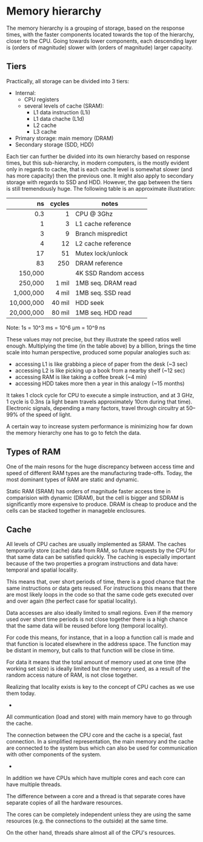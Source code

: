 # Memory hierarchy


The memory hierarchy is a grouping of storage, based on the response times, with the faster components located towards the top of the hierarchy, closer to the CPU. Going towards lower components, each descending layer is (orders of magnitude) slower with (orders of magnitude) larger capacity.


## Tiers

Practically, all storage can be divided into 3 tiers:
- Internal:
  - CPU registers
  - several levels of cache (SRAM):
    - L1 data instruction (L1i)
    - L1 data chache (L1d)
    - L2 cache
    - L3 cache
- Primary storage: main memory (DRAM)
- Secondary storage (SDD, HDD)

Each tier can further be divided into its own hierarchy based on response times, but this sub-hierarchy, in modern computers, is the mostly evident only in regards to cache, that is each cache level is somewhat slower (and has more capacity) then the previous one. It might also apply to secondary storage with regards to SSD and HDD. However, the gap between the tiers is still tremendously huge. The following table is an approximate illustration:

ns         | cycles | notes
----------:|-------:|-----------------
0.3        |      1 | CPU @ 3Ghz
1          |      3 | L1 cache reference
3          |      9 | Branch mispredict
4          |     12 | L2 cache reference
17         |     51 | Mutex lock/unlock
83         |    250 | DRAM reference
150,000    |        | 4K SSD Random access
250,000    |  1 mil | 1MB seq. DRAM read
1,000,000  |  4 mil | 1MB seq. SSD read
10,000,000 | 40 mil | HDD seek
20,000,000 | 80 mil | 1MB seq. HDD read

Note: 1s = 10^3 ms = 10^6 μm = 10^9 ns

These values may not precise, but they illustrate the speed ratios well enough. Multiplying the time (in the table above) by a billion, brings the time scale into human perspective, produced some popular analogies such as:
- accessing L1 is like grabbing a piece of paper from the desk (~3 sec)
- accessing L2 is like picking up a book from a nearby shelf (~12 sec)
- accessing RAM is like taking a coffee break (~4 min)
- accessing HDD takes more then a year in this analogy (~15 months)

It takes 1 clock cycle for CPU to execute a simple instruction, and at 3 GHz, 1 cycle is 0.3ns (a light beam travels approximately 10cm during that time). Electronic signals, depending a many factors, travel through circuitry at 50–99% of the speed of light.

A certain way to increase system performance is minimizing how far down the memory hierarchy one has to go to fetch the data.


## Types of RAM

One of the main resons for the huge discrepancy between access time and speed  of different RAM types are the manufacturing trade-offs. Today, the most dominant types of RAM are static and dynamic.

Static RAM (SRAM) has orders of magnitude faster access time in comparision with dynamic (DRAM), but the cell is bigger and SDRAM is significantly more expensive to produce. DRAM is cheap to produce and the cells can be stacked together in manageble enclosures.


## Cache

All levels of CPU caches are usually implemented as SRAM. The caches temporarily store (cache) data from RAM, so future requests by the CPU for that same data can be satisfied quickly. The caching is especially important because of the two properties a program instructions and data have: temporal and spatial locality.


This means that, over short periods of time, there is a good chance that the same instructions or data gets reused. For instructions this means that there are most likely loops in the code so that the same code gets executed over and over again (the perfect case for spatial locality).

Data accesses are also ideally limited to small regions. Even if the memory used over short time periods is not close together there is a high chance that the same data will be reused before long (temporal locality).

For code this means, for instance, that in a loop a function call is made and that function is located elsewhere in the address space. The function may be distant in memory, but calls to that function will be close in time.

For data it means that the total amount of memory used at one time (the working set size) is ideally limited but the memory used, as a result of the random access nature of RAM, is not close together.

Realizing that locality exists is key to the concept of CPU caches as we use them today.

-

All communtication (load and store) with main memory have to go through the cache.

The connection between the CPU core and the cache is a special, fast connection. In a simplified representation, the main memory and the cache are connected to the system bus which can also be used for communication with other components of the system.

-

In addition we have CPUs which have multiple cores and each core can have multiple threads.

The difference between a core and a thread is that separate cores have separate copies of all the hardware resources.

The cores can be completely independent unless they are using the same resources (e.g. the connections to the outside) at the same time.

On the other hand, threads share almost all of the CPU's resources.
